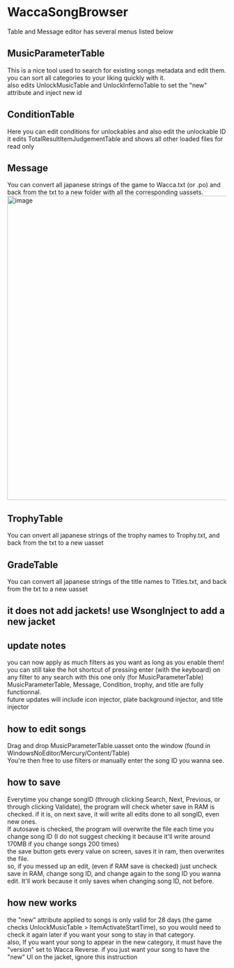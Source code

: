 # WaccaSongBrowser
Table and Message editor
has several menus listed below

## MusicParameterTable
This is a nice tool used to search for existing songs metadata and edit them.<br>
you can sort all categories to your liking quickly with it.<br>
also edits UnlockMusicTable and UnlockInfernoTable to set the "new" attribute and inject new id

## ConditionTable
Here you can edit conditions for unlockables and also edit the unlockable ID<br>
it edits TotalResultItemJudgementTable and shows all other loaded files for read only

## Message
You can convert all japanese strings of the game to Wacca.txt (or .po) and back from the txt to a new folder with all the corresponding uassets.<br>
<img width="1184" height="697" alt="image" src="https://github.com/user-attachments/assets/ff07d6a4-1999-4989-ba09-504572842146" />

## TrophyTable
You can onvert all japanese strings of the trophy names to Trophy.txt, and back from the txt to a new uasset

## GradeTable
You can convert all japanese strings of the title names to Titles.txt, and back from the txt to a new uasset

## it does not add jackets! use WsongInject to add a new jacket

## update notes
you can now apply as much filters as you want as long as you enable them! <br>
you can still take the hot shortcut of pressing enter (with the keyboard) on any filter to any search with this one only (for MusicParameterTable) <br>
MusicParameterTable, Message, Condition, trophy, and title are fully functionnal. <br>
future updates will include icon injector, plate background injector, and title injector

## how to edit songs
Drag and drop MusicParameterTable.uasset onto the window (found in WindowsNoEditor/Mercury/Content/Table)
<br>You're then free to use filters or manually enter the song ID you wanna see.

## how to save
Everytime you change songID (through clicking Search, Next, Previous, or through clicking Validate), the program will check wheter save in RAM is checked. if it is, on next save, it will write all edits done to all songID, even new ones.
<br> If autosave is checked, the program will overwrite the file each time you change song ID (I do not suggest checking it because it'll write around 170MB if you change songs 200 times)
<br> the save button gets every value on screen, saves it in ram, then overwrites the file.
<br> so, if you messed up an edit, (even if RAM save is checked) just uncheck save in RAM, change song ID, and change again to the song ID you wanna edit. It'll work because it only saves when changing song ID, not before.

## how new works
the "new" attribute applied to songs is only valid for 28 days (the game checks UnlockMusicTable > ItemActivateStartTime), so you would need to check it again later if you want your song to stay in that category. <br>
also, If you want your song to appear in the new category, it must have the "version" set to Wacca Reverse. if you just want your song to have the "new" UI on the jacket, ignore this instruction